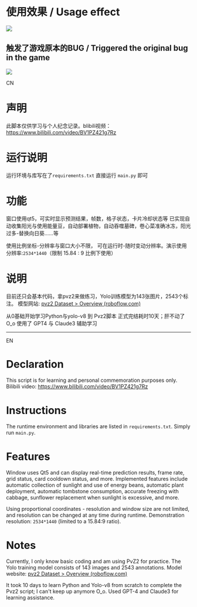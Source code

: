 # 使用效果 / Usage effect
![](https://github.com/YoulQey/U7-File/blob/main/Auto-Pvz-gif1.gif)
## 触发了游戏原本的BUG / Triggered the original bug in the game
![](https://github.com/YoulQey/U7-File/blob/main/Auto-Pvz-gif2.gif)

CN
# 声明
此脚本仅供学习与个人纪念记录。blibili视频：https://www.bilibili.com/video/BV1PZ421g7Rz

# 运行说明
运行环境与库写在了`requirements.txt`
直接运行 `main.py` 即可

# 功能
窗口使用qt5，可实时显示预测结果，帧数，格子状态，卡片冷却状态等
已实现自动收集阳光与使用能量豆，自动部署植物，自动吞噬墓碑，卷心菜准确冰冻，阳光过多-替换向日葵......等

使用比例坐标-分辨率与窗口大小不限，
可在运行时-随时变动分辨率。演示使用分辨率:`2534*1440`（限制 15.84 : 9 比例下使用）

# 说明
目前还只会基本代码，拿pvz2来做练习，Yolo训练模型为143张图片，2543个标注。
模型网站: [pvz2 Dataset > Overview (roboflow.com)](https://universe.roboflow.com/pvz2/pvz2)

从0基础开始学习Python与yolo-v8 到 Pvz2脚本 正式完结耗时10天；肝不动了O_o
使用了 GPT4 与 Claude3 辅助学习

---------------------------------------------------------------------------------------------------------------------------------------------------------------------------------------------------
EN
# Declaration
This script is for learning and personal commemoration purposes only. Bilibili video: https://www.bilibili.com/video/BV1PZ421g7Rz

# Instructions
The runtime environment and libraries are listed in `requirements.txt`. Simply run `main.py`.

# Features
Window uses Qt5 and can display real-time prediction results, frame rate, grid status, card cooldown status, and more.
Implemented features include automatic collection of sunlight and use of energy beans, automatic plant deployment, automatic tombstone consumption, accurate freezing with cabbage, sunflower replacement when sunlight is excessive, and more.

Using proportional coordinates - resolution and window size are not limited, and resolution can be changed at any time during runtime. Demonstration resolution: `2534*1440` (limited to a 15.84:9 ratio).

# Notes
Currently, I only know basic coding and am using PvZ2 for practice. The Yolo training model consists of 143 images and 2543 annotations. Model website: [pvz2 Dataset > Overview (roboflow.com)](https://universe.roboflow.com/pvz2/pvz2)

It took 10 days to learn Python and Yolo-v8 from scratch to complete the Pvz2 script; I can't keep up anymore O_o. Used GPT-4 and Claude3 for learning assistance.

